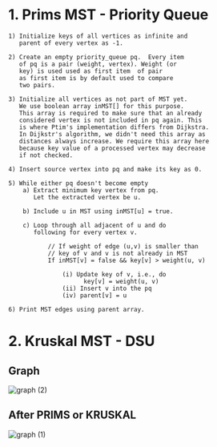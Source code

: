 # 1. Prims MST - Priority Queue
```
1) Initialize keys of all vertices as infinite and 
   parent of every vertex as -1.

2) Create an empty priority_queue pq.  Every item
   of pq is a pair (weight, vertex). Weight (or 
   key) is used used as first item  of pair
   as first item is by default used to compare
   two pairs.

3) Initialize all vertices as not part of MST yet.
   We use boolean array inMST[] for this purpose.
   This array is required to make sure that an already
   considered vertex is not included in pq again. This
   is where Ptim's implementation differs from Dijkstra.
   In Dijkstr's algorithm, we didn't need this array as
   distances always increase. We require this array here 
   because key value of a processed vertex may decrease
   if not checked.

4) Insert source vertex into pq and make its key as 0.

5) While either pq doesn't become empty 
    a) Extract minimum key vertex from pq. 
       Let the extracted vertex be u.

    b) Include u in MST using inMST[u] = true.

    c) Loop through all adjacent of u and do 
       following for every vertex v.

           // If weight of edge (u,v) is smaller than
           // key of v and v is not already in MST
           If inMST[v] = false && key[v] > weight(u, v)

               (i) Update key of v, i.e., do
                     key[v] = weight(u, v)
               (ii) Insert v into the pq 
               (iv) parent[v] = u
               
6) Print MST edges using parent array.
```
# 2. Kruskal MST - DSU

## Graph 

![graph (2)](https://user-images.githubusercontent.com/55774240/133893298-e1da527c-09b9-4a59-b51c-7bb99e12ffe8.png)

## After PRIMS or KRUSKAL

![graph (1)](https://user-images.githubusercontent.com/55774240/133893320-6f7d66d0-4f77-4ae7-83c1-9fda90092a01.png)


